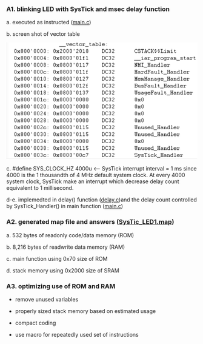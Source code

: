 ### A1. blinking LED with SysTick and msec delay function

a. executed as instructed ([main.c](https://github.com/khkim607/embsys310/blob/main/assignment07/main.c))

b. screen shot of vector table 

![Vector Table](https://github.com/khkim607/embsys310/blob/main/assignment07/A07_Q1_vector%20table.png)

c. #define SYS_CLOCK_HZ 4000u   <-- SysTick interrupt interval = 1 ms since 4000 is the 1 thousandth of 4 MHz default system clock. At every 4000 system clock, SysTick make an interrupt which decrease delay count equivalent to 1 millisecond.

d-e. implemedted in delay() function ([delay.c](https://github.com/khkim607/embsys310/blob/main/assignment07/delay.c))and the delay count controlled by SysTick_Handler() in main function ([main.c](https://github.com/khkim607/embsys310/blob/main/assignment07/main.c))

### A2. generated map file and answers ([SysTic_LED1.map](https://github.com/khkim607/embsys310/blob/main/assignment07/SysTic_LED1.map))

a. 532 bytes of readonly code/data memory (ROM)

b. 8,216 bytes of readwrite data memory (RAM)

c. main function using 0x70 size of ROM

d. stack memory using 0x2000 size of SRAM

### A3.  optimizing use of ROM and RAM

- remove unused variables

- properly sized stack memory based on estimated usage

- compact coding

- use macro for repeatedly used set of instructions
  
